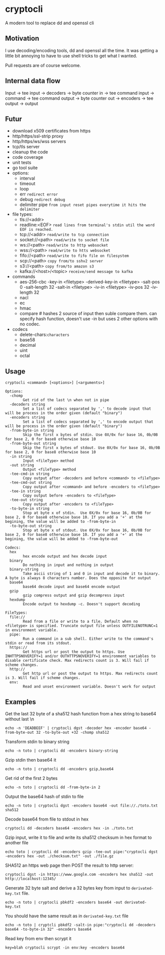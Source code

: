 # cryptocli
A modern tool to replace dd and openssl cli

## Motivation
I use decoding/encoding tools, dd and openssl all the time. It was getting a little bit annoying to have to use shell tricks to get what I wanted.

Pull requests are of course welcome.

## Internal data flow

Input -> tee input -> decoders -> byte counter in -> tee command input -> command -> tee command output -> byte counter out -> encoders -> tee output -> output

## Futur

  - download x509 certificates from https
  - http/https/ssl-strip proxy
  - http/https/ws/wss servers
  - tcp/tls server
  - cleanup the code
  - code coverage
  - unit tests
  - go tool suite
  - options:
    - interval
    - timeout
    - loop
    - err `redirect error`
    - debug `redirect debug`
    - delimiter pipe `from input reset pipes everytime it hits the delimiter`
  - file types:
    - tls://\<addr>
    - readline:\<EOF> `read lines from terminal's stdin util the word EOF is reached.`
    - tcp://\<addr> `read/write to tcp connection`
    - socket://\<path> `read/write to socket file`
    - ws://\<path> `read/write to http websocket`
    - wss://\<path> `read/write to htts websocket`
    - fifo://\<path> `read/write to fifo file on filesystem`
    - scp://\<path> `copy from/to sshv2 server`
    - s3://\<path> `copy from/to amazon s3`
    - kafka://\<host>/\<topic> `receive/send message to kafka`
  - commands
    - aes-256-cbc -key-in \<filetype> -derived-key-in \<filetype> -salt-pos 0 -salt-length 32 -salt-in \<filetype> -iv-in \<filetype> -iv-pos 32 -iv-length 32
    - nacl
    - ec
    - hmac
    - compare # hashes 2 source of input then suble compare them. can specify hash function, doesn't use -in but uses 2 other options with no codec.
  - codecs
    - delete-chars:`characters`
    - base58
    - decimal
    - uint
    - octal

## Usage

```
cryptocli <command> [<options>] [<arguments>]
```

```
Options:
  -chomp
        Get rid of the last \n when not in pipe
  -decoders string
        Set a list of codecs separated by ',' to decode input that will be process in the order given (default "binary")
  -encoders string
        Set a list of codecs separated by ',' to encode output that will be process in the order given (default "binary")
  -from-byte-in string
        Skip the first x bytes of stdin. Use 0X/0x for base 16, 0b/0B for base 2, 0 for base8 otherwise base 10
  -from-byte-out string
        Skip the first x bytes of stdout. Use 0X/0x for base 16, 0b/0B for base 2, 0 for base8 otherwise base 10
  -in string
        Input <fileType> method
  -out string
        Output <fileType> method
  -tee-cmd-in string
        Copy output after -decoders and before <command> to <fileType>
  -tee-cmd-out string
        Copy output after <command> and before -encoders to <fileType>
  -tee-in string
        Copy output before -encoders to <fileType>
  -tee-out string
        Copy output after -encoders to <fileType>
  -to-byte-in string
        Stop at byte x of stdin.  Use 0X/0x for base 16, 0b/0B for base 2, 0 for base8 otherwise base 10. If you add a '+' at the begining, the value will be added to -from-byte-in
  -to-byte-out string
        Stop at byte x of stdout. Use 0X/0x for base 16, 0b/0B for base 2, 0 for base8 otherwise base 10. If you add a '+' at the begining, the value will be added to -from-byte-out

Codecs:
  hex
        hex encode output and hex decode input
  binary
        Do nothing in input and nothing in output
  binary-string
        Take ascii string of 1 and 0 in input and decode it to binary. A byte is always 8 characters number. Does the opposite for output
  base64
        base64 decode input and base64 encode output
  gzip
        gzip compress output and gzip decompress input
  hexdump
        Encode output to hexdump -c. Doesn't support decoding

FileTypes:
  file://
        Read from a file or write to a file. Default when no <filetype> is specified. Truncate output file unless OUTFILENOTRUNC=1 in environment variable.
  pipe:
        Run a command in a sub shell. Either write to the command's stdin or read from its stdout.
  https://
        Get https url or post the output to https. Use INHTTPSNOVERIFY=1 and/or OUTHTTPSNOVERIFY=1 environment variables to disable certificate check. Max redirects count is 3. Will fail if scheme changes.
  http://
        Get http url or post the output to https. Max redirects count is 3. Will fail if scheme changes.
  env:
        Read and unset environment variable. Doesn't work for output
```

## Examples

Get the last 32 byte of a sha512 hash function from a hex string to base64 without last \n

```
echo -n 'DEADBEEF' | cryptocli dgst -decoder hex -encoder base64 -from-byte-out 32 -to-byte-out +32 -chomp sha512
```

Transform stdin to binary string

```
echo -n toto | cryptocli dd -encoders binary-string
```

Gzip stdin then base64 it

```
echo -n toto | cryptocli dd -encoders gzip,base64
```

Get rid of the first 2 bytes

```
echo -n toto | cryptocli dd -from-byte-in 2
```

Output the base64 hash of stdin to file

```
echo -n toto | cryptocli dgst -encoders base64 -out file://./toto.txt sha512
```

Decode base64 from file to stdout in hex

```
cryptocli dd -decoders base64 -encoders hex -in ./toto.txt
```

Gzip input, write it to file and write its sha512 checksum in hex format to another file

```
echo toto | cryptocli dd -encoders gzip -tee-out pipe:"cryptocli dgst -encoders hex -out ./checksum.txt" -out ./file.gz
```

SHA512 an https web page then POST the result to http server:

```
cryptocli dgst -in https://www.google.com -encoders hex sha512 -out http://localhost:12345/
```

Generate 32 byte salt and derive a 32 bytes key from input to `derivated-key.txt` file.

```
echo -n toto | cryptocli pbkdf2 -encoders base64 -out derivated-key.txt
```

You should have the same result as in `derivated-key.txt` file

```
echo -n toto | cryptcli pbkdf2 -salt-in pipe:"cryptocli dd -decoders base64 -to-byte-in 32" -encoders base64
```

Read key from env then scrypt it

```
key=blah cryptocli scrypt -in env:key -encoders base64
```
